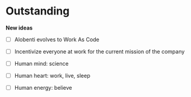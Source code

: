 # Outstanding

**New ideas**

- [ ] Alobenti evolves to Work As Code
- [ ] Incentivize everyone at work for the current mission of the company
- [ ] Human mind: science
- [ ] Human heart: work, live, sleep
- [ ] Human energy: believe

